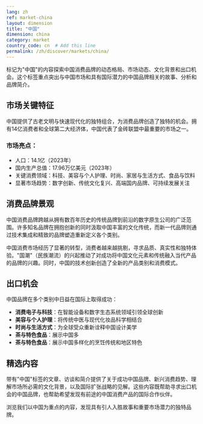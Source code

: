 ```yaml
---
lang: zh
ref: market-china
layout: dimension
title: "中国"
dimension: china
category: market
country_code: cn  # Add this line
permalink: /zh/discover/markets/china/
---
```


标记为"中国"的内容探索中国消费品牌的动态格局、市场动态、文化背景和出口机会。这个标签重点突出与中国市场和具有国际潜力的中国品牌相关的故事、分析和品牌简介。

## 市场关键特征

中国提供了古老文明与快速现代化的独特组合，为消费品牌创造了独特的机会。拥有14亿消费者和全球第二大经济体，中国代表了金砖联盟中最重要的市场之一。

### 市场亮点：
- 人口：14.1亿（2023年）
- 国内生产总值：17.96万亿美元（2023年）
- 关键消费领域：科技、美容与个人护理、时尚、家居与生活方式、食品与饮料
- 显著市场趋势：数字创新、传统文化复兴、高端国内品牌、可持续发展关注

## 消费品牌景观

中国消费品牌跨越从拥有数百年历史的传统品牌到前沿的数字原生公司的广泛范围。许多知名品牌在拥抱创新的同时汲取中国丰富的文化传统，而新一代品牌则通过技术集成和精致的品牌塑造重新定义各个类别。

中国消费市场经历了显著的转型，消费者越来越挑剔，寻求品质、真实性和独特体验。"国潮"（民族潮流）的兴起推动了对成功将中国文化元素和传统融入当代产品的品牌的兴趣。同时，中国的技术创新创造了全新的产品类别和消费模式。

## 出口机会

中国品牌在多个类别中日益在国际上取得成功：

- **消费电子与科技**：在智能设备和数字生态系统领域引领全球创新
- **美容与个人护理**：将传统中医与现代化妆品科学相结合
- **时尚与生活方式**：为全球受众重新诠释中国设计美学
- **茶与特色食品**：展示中国多
- **茶与特色食品**：展示中国多样化的烹饪传统和地区特色

## 精选内容

带有"中国"标签的文章、访谈和简介提供了关于成功中国品牌、新兴消费趋势、理解市场所必需的文化背景，以及国际扩张战略的见解。这些内容既帮助寻求出口机会的中国品牌，也帮助希望发现有前途的中国消费产品的国际合作伙伴。

浏览我们以中国为重点的内容，发现具有引人入胜故事和重要市场潜力的独特品牌。
